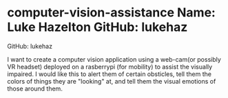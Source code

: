 # computer-vision-assistance        Name: Luke Hazelton     GitHub: lukehaz
 GitHub: lukehaz
 
   I want to create a computer vision application using a web-cam(or possibly VR headset) deployed on a rasberrypi (for mobility) to assist the visually impaired. I would like this to alert them of certain obsticles, tell them the colors of things they are "looking" at, and tell them the visual emotions of those around them.

